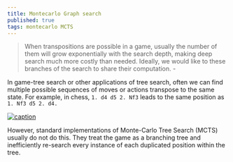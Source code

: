 ```yaml
---
title: Montecarlo Graph search
published: true
tags: montecarlo MCTS
---
```

> When transpositions are possible in a game, usually the number of them will grow exponentially with the search depth, making deep search much more costly than needed. Ideally, we would like to these branches of the search to share their computation. - []()

In game-tree search or other applications of tree search, often we can find multiple possible sequences of moves or actions transpose to the same state. For example, in chess, `1. d4 d5 2. Nf3` leads to the same position as `1. Nf3 d5 2. d4.`

[![caption](https://github.com/lightvector/KataGo/raw/master/images/docs/chesstransposition.png)](https://github.com/lightvector/KataGo/blob/master/docs/GraphSearch.md#intro--background)

However, standard implementations of Monte-Carlo Tree Search (MCTS) usually do not do this. They treat the game as a branching tree and inefficiently re-search every instance of each duplicated position within the tree. 
